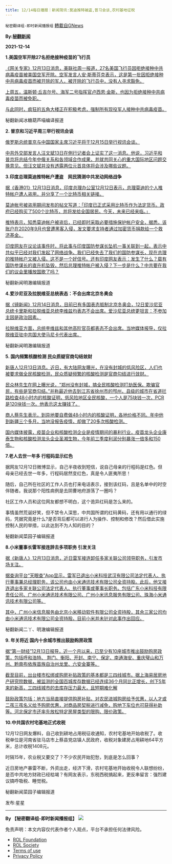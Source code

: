 ```yaml
---
title: 12/14每日播报｜新闻简讯:莫迪推特被盗,普习会谈,农村基地征税
---
```

`秘密翻译组-即时新闻播报组` [轉載自GNews](https://gnews.org/zh-hans/1753486/)

**By:[秘翻新闻](https://gtv.org/broadcast/watch/61b85c7e56f4921401b77b8b)**

**2021-12-14**

**1.美国空军开除27名拒绝接种疫苗的飞行员**

[《网关专家》12月13日消息，美联社周一报道，27名美国飞行员因拒绝接种中共病毒疫苗被美国空军开除。空军发言人安·斯蒂芬克表示，这是第一批因拒绝接种中共病毒疫苗而被开除的军人，被开除的飞行员中，没有人寻求豁免。](https://www.thegatewaypundit.com/2021/12/just-air-force-discharges-27-people-refusing-covid-vaccine/)

[上周五，温斯顿·丘吉尔号、海军二号指挥官卢西恩·金斯，也因为拒绝接种中共病毒疫苗而被免职。](https://www.thegatewaypundit.com/2021/12/just-air-force-discharges-27-people-refusing-covid-vaccine/)

[与此同时，疯狂的五角大楼正在积极考虑，强制所有现役军人接种中共病毒疫苗。](https://www.thegatewaypundit.com/2021/12/just-air-force-discharges-27-people-refusing-covid-vaccine/)

秘翻新闻冰糖葫芦喵编译报道

**2. 普京和习近平周三举行视讯会谈**

[俄罗斯总统普京与中国国家主席习近平将于12月15日举行视讯会谈。](https://www.epochtimes.com/gb/21/12/13/n13435313.htm)

[中共外交部发言人汪文斌13日在例行记者会上证实了这一消息。他说，习近平和普京将总结今年中俄关系和各领域合作成果，并就共同关心的重大国际地区问题交换意见。但汪文斌并没有透露两位元首具体将会涉及哪些议题。](https://www.epochtimes.com/gb/21/12/13/n13435313.htm)

**3.印度总理莫迪推特帐户遭盗　网民猜测中共发动网络战争**

[据《香港01》12月13日消息，印度总理办公室12月12日表示，总理莫迪的个人推特帐户遭人盗用，并分享了一个比特币相关链接。](https://www.hk01.com/%E5%8D%B3%E6%99%82%E4%B8%AD%E5%9C%8B/711533/%E5%8D%B0%E5%BA%A6%E7%B8%BD%E7%90%86%E8%8E%AB%E8%BF%AAtwitter%E5%B8%B3%E6%88%B6%E9%81%AD%E7%9B%9C%E7%94%A8-%E7%B6%B2%E6%B0%91%E8%81%B2%E7%A8%B1%E4%B8%AD%E5%9C%8B%E7%99%BC%E5%8B%95%E7%B6%B2%E7%B5%A1%E6%88%B0%E7%88%AD)

[莫迪帐号被盗用期间发布的帖文写道：「印度已正式采用比特币作为法定货币。政府已经购买了500个比特币，并将发给全国居民。今天，未来已经来临。」](https://www.hk01.com/%E5%8D%B3%E6%99%82%E4%B8%AD%E5%9C%8B/711533/%E5%8D%B0%E5%BA%A6%E7%B8%BD%E7%90%86%E8%8E%AB%E8%BF%AAtwitter%E5%B8%B3%E6%88%B6%E9%81%AD%E7%9B%9C%E7%94%A8-%E7%B6%B2%E6%B0%91%E8%81%B2%E7%A8%B1%E4%B8%AD%E5%9C%8B%E7%99%BC%E5%8B%95%E7%B6%B2%E7%B5%A1%E6%88%B0%E7%88%AD)

[推特表示，知悉莫迪帐户被盗后，已经即时采取必要措施保护帐户安全，据悉，该账户在2020年9月也曾遭黑客入侵，发文要求支持者通过加密货币捐款给一个救济基金。](https://www.hk01.com/%E5%8D%B3%E6%99%82%E4%B8%AD%E5%9C%8B/711533/%E5%8D%B0%E5%BA%A6%E7%B8%BD%E7%90%86%E8%8E%AB%E8%BF%AAtwitter%E5%B8%B3%E6%88%B6%E9%81%AD%E7%9B%9C%E7%94%A8-%E7%B6%B2%E6%B0%91%E8%81%B2%E7%A8%B1%E4%B8%AD%E5%9C%8B%E7%99%BC%E5%8B%95%E7%B6%B2%E7%B5%A1%E6%88%B0%E7%88%AD)

[印度网友在议论该事件时，将此事与印度国防参谋长坠机一事关联到一起，表示中共似乎已经对我们发起了网络战争。我们已经失去了我们的国防参谋长，现在总理的推特帐户又被入侵。这不是一个好信号。还有印度网友表示：发生了什么？载有国防参谋长的直升机坠毁，然后总理推特帐户被入侵？下一步是什么？中共要在我们的议会里播放国歌了吗？](https://www.hk01.com/%E5%8D%B3%E6%99%82%E4%B8%AD%E5%9C%8B/711533/%E5%8D%B0%E5%BA%A6%E7%B8%BD%E7%90%86%E8%8E%AB%E8%BF%AAtwitter%E5%B8%B3%E6%88%B6%E9%81%AD%E7%9B%9C%E7%94%A8-%E7%B6%B2%E6%B0%91%E8%81%B2%E7%A8%B1%E4%B8%AD%E5%9C%8B%E7%99%BC%E5%8B%95%E7%B6%B2%E7%B5%A1%E6%88%B0%E7%88%AD)

秘翻新闻明澈编辑报道

**4.爱沙尼亚及拉脱维亚总统表态：不会出席北京冬奥会**

[据《镜新闻》12月14日消息，目前已有多国表态抵制北京冬奥会，12日爱沙尼亚总统卡里斯和拉脱维亚总统李维兹均表态不会出席。爱沙尼亚总统更坦言：不参加主因是政治因素。](https://tw.news.yahoo.com/%E8%80%83%E9%87%8F%E6%94%BF%E6%B2%BB%E5%9B%A0%E7%B4%A0-%E6%84%9B%E6%B2%99%E5%B0%BC%E4%BA%9E%E7%B8%BD%E7%B5%B1%E4%B8%8D%E5%87%BA%E5%B8%AD%E5%8C%97%E4%BA%AC%E5%86%AC%E5%A5%A7-%E6%8B%89%E8%84%AB%E7%B6%AD%E4%BA%9E%E4%B9%9F%E8%A1%A8%E6%85%8B-233224024.html)

[拉脱维亚方面，总统李维兹和其他高阶官员都表态不会出席。当地媒体报导，仅拉脱维亚驻中共国大使马尼卡代表出席。](https://tw.news.yahoo.com/%E8%80%83%E9%87%8F%E6%94%BF%E6%B2%BB%E5%9B%A0%E7%B4%A0-%E6%84%9B%E6%B2%99%E5%B0%BC%E4%BA%9E%E7%B8%BD%E7%B5%B1%E4%B8%8D%E5%87%BA%E5%B8%AD%E5%8C%97%E4%BA%AC%E5%86%AC%E5%A5%A7-%E6%8B%89%E8%84%AB%E7%B6%AD%E4%BA%9E%E4%B9%9F%E8%A1%A8%E6%85%8B-233224024.html)

秘翻新闻明澈编辑报道

**5. 国内频繁核酸检测 民众质疑官商勾结敛财**

[新唐人12月13日消息。近日，有大陆网友曝光，在没有封城的低风险区，人们也被要求做全民核酸检测，民众质疑频繁的核酸检测是官商勾结进行敛财。](https://www.ntdtv.com/gb/2021/12/13/a103292523.html)

[民众林先生在网上曝光说，“郑州没有封城，搞全民核酸检测打劫医保。欺骗官民，有些是官商勾结。”并称最近他去到江苏省徐州市的邳州，县级的城市在省道拦路检查48小时内的核酸证明，低风险地区全民核酸，一个人是75块钱一次，PCR是120块钱一次。他表示这太赚钱了。](https://www.ntdtv.com/gb/2021/12/13/a103292523.html)

[商人蔡先生表示，到异地要自费做48小时内的核酸证明，各地价格不同。年中他到新疆三个多月，当地没报告疫情，却做了20多次核酸检测。](https://www.ntdtv.com/gb/2021/12/13/a103292523.html)

[国内媒体披露，疫苗企业和核酸检测企业是疫情期间的暴利行业，疫苗龙头企业康泰生物和核酸检测龙头企业圣湘生物，今年前三季度利润分别暴涨一倍多和150倍。](https://www.ntdtv.com/gb/2021/12/13/a103292523.html)

**7.老人去世一年多 行程码显示红色**

据网友12月12日微博显示，自己半夜收到短信，说自己母亲的行程码是红色。但母亲已经去世一年多，行程码居然变红色，真是令人匪夷所思！

随后，自己所在社区的工作人员也打来电话表示，接到该红码，且是名单中的时空伴随者。我说那个阳性病例是去阴曹地府游荡了一圈吗？

社区工作人员和这位网友都想不明白，这个诡异红码是怎么来的。

事情虽然荒诞好笑，但不禁令人深思，中共国所谓的红码黄码，还有用以通行的绿码，凭据究竟是什么?是否背后都可以进行人为操作、控制和修改？然后借此实施控制人民的举措，以此达到不为人知的目的？

秘翻新闻菜园子编辑报道

**8.小米董事长雷军接连辞去多项职务 引发关注**

[据《新唐人》12月13日消息，近日雷军接连卸任多家关联公司领导职务，引发市场关注。](https://m.ntdtv.com/gb/2021/12/13/a103292303.html)

[据查询平台“天眼查”App显示，雷军已退出小米科技武汉有限公司法定代表人、执行董事兼总经理职务，该公司也由小米通讯技术有限公司全资持股。此后，他又接连退出多家关联公司法定代表人、执行董事或董事长职务。包括广东小米科技有限责任公司、广州小米通讯技术有限公司、广州小米讯息服务有限公司、珠海小米通讯技术有限公司等。](https://m.ntdtv.com/gb/2021/12/13/a103292303.html)

[其中，广州小米信息服务由北京小米移动软件有限公司全资持股，其余三家公司均由小米通讯技术有限公司全资持股。目前小米并未针对此事作出回应。](https://m.ntdtv.com/gb/2021/12/13/a103292303.html)

秘翻新闻二丫、明澈编辑报道

**9. 年关将近 国内十余城市推出鼓励购房政策**

[据“第一财经”12月13日报导，近一个月以来，已至少有10座城市推出鼓励购房政策，包括呼和浩特、 荆门、衡阳、开封、南宁、保定、南通海安、重庆璧山和万州、黔南布依族苗族自治州龙里、六安金寨等。](https://www.epochtimes.com/gb/21/12/13/n13434116.htm)

[截至目前，出台楼市松绑或购房补贴政策的基本都是三四线城市。据上海易居房地产研究院数据，被监测的全国百城库存数据已经连续36个月同比正增长，创下5年来的新高，三四线城市的去库存压力最大，且短期难化解](https://www.epochtimes.com/gb/21/12/13/n13434116.htm)

[鼓励政策包括：地方当局直接提供购房补贴，对农民进城购房给予优惠，以人才或二孩三孩名义给予购房优惠，对商品房契税进行减免，购地下车位也可获得补助等。河北保定市还率先放松特定房屋类型的限购、限价政策。](https://www.epochtimes.com/gb/21/12/13/n13434116.htm)

**10.中共国农村宅基地正式收税**

12月12日网友爆料，自己收到耕地占用税征收通知，农村宅基地开始收税了。收税单位是河南省驻马店市上蔡县党店镇人民政府，收税对象建房占用耕地64平方米，总计收税1408元。

时隔15年，农业税又要交了？不少农民开始犯愁，到底是怎么回事？

近日房地产暴雷不断，外资出走，经济下滑，农村宅基地开始收税令人联想纷纷，是否中共地方财政已经枯竭？有网友表示，东税西税搞起来，更反串留言：强烈建议搞呼吸税、睡觉税。

秘翻新闻菜园子编辑报道

发布:星星

* * *

**By 【秘密翻译组-即时新闻播报组】**
![](https://assets.gnews.org/wp-content/uploads/2021/12/IMAGE-2021-12-13-113746.jpg)
 

免责声明：本文内容仅代表作者个人观点，平台不承担任何法律风险。

- [ROL Foundation](https://rolfoundation.org/)
- [ROL Society](https://rolsociety.org/)
- [Terms of use](https://gnews.org/terms-of-use-3/)
- [Privacy Policy](https://gnews.org/privacy-policy/)
